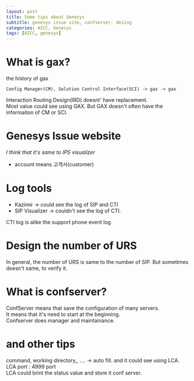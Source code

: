```yaml
---
layout: post
title: Some tips about Genesys
subtitle: genesys issue site, confserver, desing
categories: AICC, Genesys
tags: [AICC, genesys]
---
```

  
# What is gax?
the history of gax  
```
Config Manager(CM), Solution Control Interface(SCI) -> gax -> gax  
```
Interaction Routing Design(IRD) doesnt' have replacement.  
Most value could see using GAX. But GAX doesn't often have the informaiton of CM or SCI.  
  
# Genesys Issue website
*I think that it's same to IPS visualizer*
* account means 고객사(customer)  
  
# Log tools
* Kazimir -> could see the log of SIP and CTI  
* SIP Visualizer -> couldn't see the log of CTI.  
  
CTI log is alike the support phone event log  
  
# Design the number of URS
In general, the number of URS is same to the number of SIP. But sometimes doesn't same, to verify it.  
  
# What is confserver?
ConfServer means that save the configuration of many servers.  
It means that it's need to start at the beginning.  
Confserver does manager and maintainance.  
  
# and other tips
command, working directory,, .... -> auto fill. and it could see using LCA.  
LCA port : 4999 port  
LCA could brint the status value and store it conf server.  